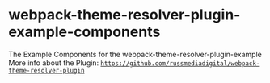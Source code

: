 # webpack-theme-resolver-plugin-example-components
The Example Components for the webpack-theme-resolver-plugin-example  
More info about the Plugin: [`https://github.com/russmediadigital/webpack-theme-resolver-plugin`](https://github.com/russmediadigital/webpack-theme-resolver-plugin)

